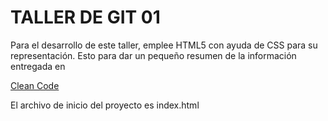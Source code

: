 # TALLER DE GIT 01

Para el desarrollo de este taller, emplee HTML5 con ayuda de CSS para su representación.
Esto para dar un pequeño resumen de la información entregada en

[Clean Code](https://samuelcasanova.com/2016/09/resumen-clean-code/)

El archivo de inicio del proyecto es index.html